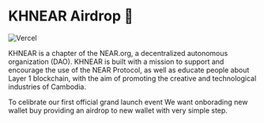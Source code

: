# KHNEAR Airdrop 🚀

![Vercel](https://vercelbadge.vercel.app/api/iamcombo/airdrop-frontend?style=for-the-badge)

KHNEAR is a chapter of the NEAR.org, a decentralized autonomous organization (DAO). KHNEAR is built with a mission to support and encourage the use of the NEAR Protocol, as well as educate people about Layer 1 blockchain, with the aim of promoting the creative and technological industries of Cambodia.

To celibrate our first official grand launch event We want onborading new wallet buy providing an airdrop to new wallet with very simple step.

